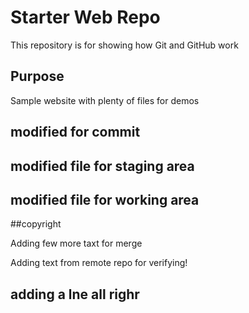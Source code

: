 # Starter Web Repo

This repository is for showing how Git and GitHub work

## Purpose

Sample website with plenty of files for demos

## modified for commit

## modified file for staging area


## modified file for working area


##copyright


Adding few more taxt for merge

Adding text from remote repo for verifying!


## adding a lne all righr
